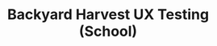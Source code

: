 ---
layout: post
title: Backyard Harvest UX Testing (School)
description: 
image: test-image.jpg
image-description: Test image!
categories: UX

time-period: Spring 2017

---